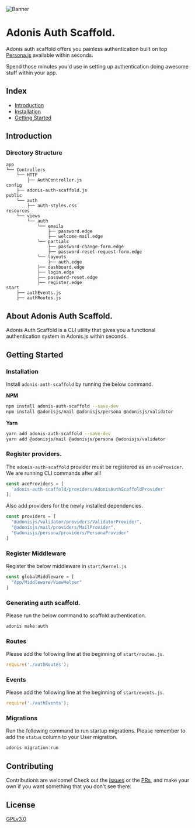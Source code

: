 ![Banner](https://i.ibb.co/n1tJ5wD/Shots-grid.jpg)

# Adonis Auth Scaffold.

Adonis auth scaffold offers you painless authentication built on top [Persona.js](https://github.com/adonisjs/persona) available within seconds.

Spend those minutes you'd use in setting up authentication doing awesome stuff within your app. 

## Index

- [Introduction](#introduction)
- [Installation](#installation)
- [Getting Started](#getting-started)

## Introduction

### Directory Structure

```
app
└── Controllers
    └── HTTP
        ├── AuthController.js
config
    ├── adonis-auth-scaffold.js
public
    └── auth
        ├── auth-styles.css
resources
    └── views
        └── auth
            └── emails
                ├── password.edge
                ├── welcome-mail.edge
            └── partials
                ├── password-change-form.edge
                ├── password-reset-request-form.edge
            └── layouts
                ├── auth.edge
            ├── dashboard.edge
            ├── login.edge
            ├── password-reset.edge
            ├── register.edge
start
    ├── authEvents.js
    ├── authRoutes.js
```

## About Adonis Auth Scaffold.

Adonis Auth Scaffold is a CLI utility that gives you a functional authentication system in Adonis.js
within seconds.

## Getting Started

### Installation

Install `adonis-auth-scaffold` by running the below command.

__NPM__

```bash
npm install adonis-auth-scaffold --save-dev
npm install @adonisjs/mail @adonisjs/persona @adonisjs/validator
```

__Yarn__

```bash
yarn add adonis-auth-scaffold --save-dev
yarn add @adonisjs/mail @adonisjs/persona @adonisjs/validator
```

### Register providers.

The `adonis-auth-scaffold` provider must be registered as an `aceProvider`.
We are running CLI commands after all!

```js
const aceProviders = [
  'adonis-auth-scaffold/providers/AdonisAuthScaffoldProvider'
];
```

Also add providers for the newly installed dependencies.

```js
const providers = [
  "@adonisjs/validator/providers/ValidatorProvider",
  "@adonisjs/mail/providers/MailProvider",
  "@adonisjs/persona/providers/PersonaProvider"
]
```

### Register Middleware

Register the below middleware in `start/kernel.js`

```js
const globalMiddleware = [
  "App/Middleware/ViewHelper"
]
```

### Generating auth scaffold.

Please run the below command to scaffold authentication.

```js
adonis make:auth
```

### Routes

Please add the following line at the beginning of `start/routes.js`.

```js
require('./authRoutes');
```

### Events

Please add the following line at the beginning of `start/events.js`.

```js
require('./authEvents');
```

### Migrations

Run the following command to run startup migrations.
Please remember to add the `status` column to your User migration.

```js
adonis migration:run
```

## Contributing

Contributions are welcome! Check out the [issues](https://github.com/creatrixity/adonis-auth-scaffold/issues) or the [PRs](https://github.com/creatrixity/adonis-auth-scaffold/pull-requests), and make your own if you want something that you don't see there.

## License

[GPLv3.0](https://github.com/creatrixity/adonis-auth-scaffold)
